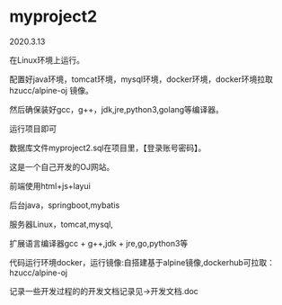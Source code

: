 # myproject2
2020.3.13

在Linux环境上运行。

配置好java环境，tomcat环境，mysql环境，docker环境，docker环境拉取 hzucc/alpine-oj 镜像。

然后确保装好gcc，g++，jdk,jre,python3,golang等编译器。

运行项目即可


数据库文件myproject2.sql在项目里，【登录账号密码】。

这是一个自己开发的OJ网站。

前端使用html+js+layui

后台java，springboot,mybatis

服务器Linux，tomcat,mysql,

扩展语言编译器gcc + g++,jdk + jre,go,python3等

代码运行环境docker，运行镜像:自搭建基于alpine镜像,dockerhub可拉取：hzucc/alpine-oj

记录一些开发过程的的开发文档记录见->开发文档.doc
